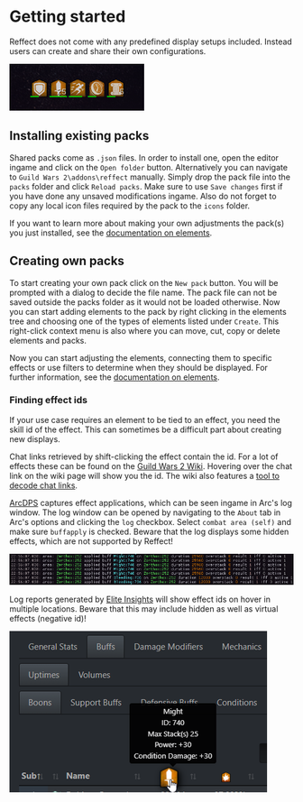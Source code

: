 # Getting started
Reffect does not come with any predefined display setups included.
Instead users can create and share their own configurations.

![Boons display](./img/boons.png)

## Installing existing packs
Shared packs come as `.json` files.
In order to install one, open the editor ingame and click on the `Open folder` button.
Alternatively you can navigate to `Guild Wars 2\addons\reffect` manually.
Simply drop the pack file into the `packs` folder and click `Reload packs`.
Make sure to use `Save changes` first if you have done any unsaved modifications ingame.
Also do not forget to copy any local icon files required by the pack to the `icons` folder.

If you want to learn more about making your own adjustments the pack(s) you just installed, see the [documentation on elements](./elements.md).

## Creating own packs
To start creating your own pack click on the `New pack` button.
You will be prompted with a dialog to decide the file name.
The pack file can not be saved outside the packs folder as it would not be loaded otherwise.
Now you can start adding elements to the pack by right clicking in the elements tree and choosing one of the types of elements listed under `Create`.
This right-click context menu is also where you can move, cut, copy or delete elements and packs.

Now you can start adjusting the elements, connecting them to specific effects or use filters to determine when they should be displayed.
For further information, see the [documentation on elements](./elements.md).

### Finding effect ids
If your use case requires an element to be tied to an effect, you need the skill id of the effect.
This can sometimes be a difficult part about creating new displays.

Chat links retrieved by shift-clicking the effect contain the id.
For a lot of effects these can be found on the [Guild Wars 2 Wiki](https://wiki.guildwars2.com).
Hovering over the chat link on the wiki page will show you the id.
The wiki also features a [tool to decode chat links](https://wiki.guildwars2.com/wiki/Widget:Chat_link_decoder).

[ArcDPS](https://deltaconnected.com/arcdps/) captures effect applications, which can be seen ingame in Arc's log window.
The log window can be opened by navigating to the `About` tab in Arc's options and clicking the `log` checkbox.
Select `combat area (self)` and make sure `buffapply` is checked.
Beware that the log displays some hidden effects, which are not supported by Reffect!

![Effect ids in ArcDPS log window](./img/id-arc.png)

Log reports generated by [Elite Insights](https://github.com/baaron4/GW2-Elite-Insights-Parser) will show effect ids on hover in multiple locations.
Beware that this may include hidden as well as virtual effects (negative id)!

![Effect id in Elite Insights log report](./img/id-log.png)
